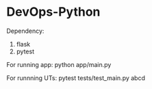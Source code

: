 # DevOps-Python

Dependency:
1)  flask
2)  pytest

For running app:
python app/main.py

For runnning UTs:
pytest tests/test_main.py
abcd
